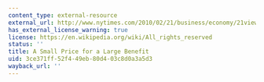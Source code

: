 ```yaml
---
content_type: external-resource
external_url: http://www.nytimes.com/2010/02/21/business/economy/21view.html
has_external_license_warning: true
license: https://en.wikipedia.org/wiki/All_rights_reserved
status: ''
title: A Small Price for a Large Benefit
uid: 3ce371ff-52f4-49eb-80d4-03c8d0a3a5d3
wayback_url: ''
---
```

